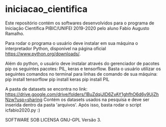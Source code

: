 # iniciacao_cientifica

Este repositório contém os softwares desenvolvidos para o programa de 
Iniciação Científica PIBIC/UNIFEI 2019-2020 pelo aluno Fabio Augusto Ramalho.

Para rodar o programa o usuário deve instalar em sua máquina o interpretador Python,
disponível na página oficial https://www.python.org/downloads/.

Além do python, o usuário deve instalar através do gerenciador de pacotes pip
os seguintes pacotes: PIL, keras e tensorflow.
Basta o usuário utilizar os seguintes comandos 
no terminal para linhas de comando de sua máquina:
pip install tensorflow
pip install keras
pip install PIL

A pasta de datasets se encontra no link: 
https://drive.google.com/drive/folders/1BuZdqiJID6ZvAY1ghfhO6d6y9UjZhNzw?usp=sharing
Contém os datasets usados na pesquisa e deve ser inserida dentro da pasta 'arquivos'.
Após isso, basta rodar o script icfabio2020.py :)

SOFTWARE SOB LICENSA GNU-GPL Versão 3.
